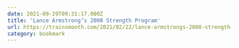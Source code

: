 ```yaml
---
date: 2021-09-29T09:31:17.000Z
title: 'Lance Armstrong’s 2008 Strength Program'
url: https://trainsmooth.com/2021/02/22/lance-armstrongs-2008-strength-program/
category: bookmark
---
```

